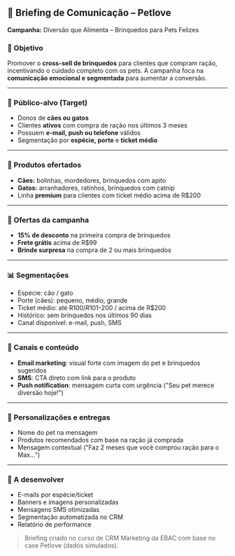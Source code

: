 ## 📢 Briefing de Comunicação – Petlove  
**Campanha:** Diversão que Alimenta – Brinquedos para Pets Felizes

### 🎯 Objetivo
Promover o **cross-sell de brinquedos** para clientes que compram ração, incentivando o cuidado completo com os pets. A campanha foca na **comunicação emocional e segmentada** para aumentar a conversão.

---

### 🐾 Público-alvo (Target)
- Donos de **cães ou gatos**
- Clientes **ativos** com compra de ração nos últimos 3 meses
- Possuem **e-mail, push ou telefone** válidos
- Segmentação por **espécie, porte** e **ticket médio**

---

### 🧸 Produtos ofertados
- **Cães:** bolinhas, mordedores, brinquedos com apito
- **Gatos:** arranhadores, ratinhos, brinquedos com catnip
- Linha **premium** para clientes com ticket médio acima de R$200

---

### 🎁 Ofertas da campanha
- **15% de desconto** na primeira compra de brinquedos
- **Frete grátis** acima de R$99
- **Brinde surpresa** na compra de 2 ou mais brinquedos

---

### 📊 Segmentações
- Espécie: cão / gato  
- Porte (cães): pequeno, médio, grande  
- Ticket médio: até R$100 / R$101–200 / acima de R$200  
- Histórico: sem brinquedos nos últimos 90 dias  
- Canal disponível: e-mail, push, SMS  

---

### 📡 Canais e conteúdo
- **Email marketing**: visual forte com imagem do pet e brinquedos sugeridos  
- **SMS**: CTA direto com link para o produto  
- **Push notification**: mensagem curta com urgência ("Seu pet merece diversão hoje!")

---

### 🧠 Personalizações e entregas
- Nome do pet na mensagem
- Produtos recomendados com base na ração já comprada
- Mensagem contextual ("Faz 2 meses que você comprou ração para o Max…")

---

### 🔧 A desenvolver
- E-mails por espécie/ticket
- Banners e imagens personalizadas
- Mensagens SMS otimizadas
- Segmentação automatizada no CRM
- Relatório de performance

> Briefing criado no curso de CRM Marketing da EBAC com base no case Petlove (dados simulados).
